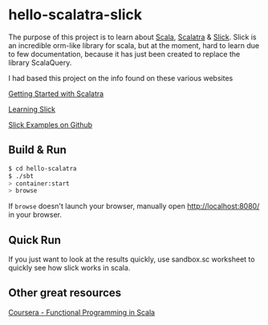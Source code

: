 # hello-scalatra-slick #

The purpose of this project is to learn about [Scala](http://www.scala-lang.org), [Scalatra](http://www.scalatra.org) & [Slick](http://slick.typesafe.com).  Slick is an incredible orm-like library for scala, but at the moment, hard to learn due to few documentation, because it has just been created to replace the library ScalaQuery.

I had based this project on the info found on these various websites

[Getting Started with Scalatra](http://www.javacodegeeks.com/2012/09/getting-started-with-scala-and-scalatra_12.html)

[Learning Slick](mackler.org/LearningSlick/)

[Slick Examples on Github](https://github.com/slick/slick-examples)


## Build & Run ##

```sh
$ cd hello-scalatra
$ ./sbt
> container:start
> browse
```

If `browse` doesn't launch your browser, manually open [http://localhost:8080/](http://localhost:8080/) in your browser.

## Quick Run
If you just want to look at the results quickly, use sandbox.sc worksheet to quickly see how slick works in scala.

## Other great resources
[Coursera - Functional Programming in Scala](https://www.coursera.org/course/progfun)